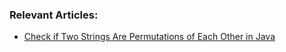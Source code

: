 ### Relevant Articles: 
- [Check if Two Strings Are Permutations of Each Other in Java](https://www.baeldung.com/java-check-permutations-two-strings)
